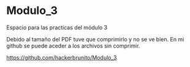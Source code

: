 # Modulo_3
Espacio para las practicas del módulo 3

Debido al tamaño del PDF tuve que comprimirlo y no se ve bien. En mi github se puede aceder a los archivos sin comprimir.

https://github.com/hackerbrunito/Modulo_3
